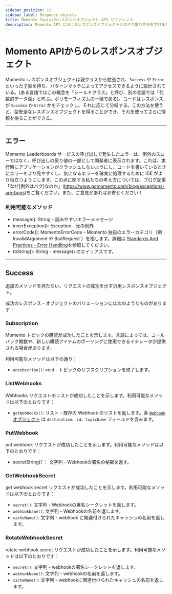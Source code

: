 ```yaml
---
sidebar_position: 11
sidebar_label: Response objects
title: Momento Topicsのレスポンスオブジェクト API リファレンス
description: Momento API におけるレスポンスオブジェクトとのやり取り方法を学びましょう。
---
```


# Momento APIからのレスポンスオブジェクト

Momento レスポンスオブジェクトは親クラスから拡張され、`Success` や `Error` といった子型を持ち、パターンマッチによってアクセスできるように設計されている。(ある言語ではこの概念を「シールドクラス」と呼び、別の言語では「代数的データ型」と呼ぶ。ポリモーフィズムの一種である)。コードはレスポンスが `Success` か `Error` かをチェックし、それに応じて分岐する。この方法を使うと、型安全なレスポンスオブジェクトを得ることができ、それを使ってさらに情報を得ることができる。

---

## エラー

Momento Leaderboards サービスの呼び出しで発生したエラーは、例外のスローではなく、呼び出しの戻り値の一部として開発者に表示されます。これは、実行時にアプリケーションがクラッシュしないようにし、コードを書いているときにエラーをより見やすくし、気になるエラーを確実に処理するために IDE がより役立つようにします。この点に関する私たちの考え方については、ブログ記事「なぜ[例外はバグ]なのか」(https://www.gomomento.com/blog/exceptions-are-bugs)をご覧ください。また、ご意見があればお寄せください！

### 利用可能なメソッド

- message(): String - 読みやすいエラーメッセージ
- innerException(): Exception - 元の例外
- errorCode(): MomentoErrorCode - Momento 独自のエラーカテゴリ（例：InvalidArgument や BadRequest ）を指します。詳細は [Standards And Practices - Error Handling](https://github.com/momentohq/standards-and-practices/blob/main/docs/client-specifications/error-handling.md)を参照してください。
- toString(): String - message() のエイリアスです。

---

## Success

追加のメソッドを持たない、リクエストの成功を示す汎用レスポンスオブジェクト。

成功のレスポンス・オブジェクトのバリエーションには次のようなものがあります：

### Subscription

Momento トピックの購読が成功したことを示します。言語によっては、コールバック関数や、新しい購読アイテムのポーリングに使用できるイテレータが提供される場合があります。

利用可能なメソッドは以下の通り：

- `unsubscribe()`: void - トピックのサブスクリプションを終了します。
  
### ListWebhooks

Webhooks リクエストのリストが成功したことを示します。利用可能なメソッドは以下のとおりです： 

- `getWebhooks()`: リスト - 既存の Webhook のリストを返します。各 [`Webhook` オブジェクト](./webhooks#webhook-object) は `destination`、`id`、`topicName` フィールドを含みます。

### PutWebhook

put webhook リクエストが成功したことを示します。利用可能なメソッドは以下のとおりです： 

- secretString()`： 文字列 - Webhookの署名の秘密を返す。

### GetWebhookSecret

get webhook secret リクエストが成功したことを示します。利用可能なメソッドは以下のとおりです： 

- `secret()`: 文字列 - Webhookの署名シークレットを返します。
- `webhookName()`: 文字列 - Webhookの名前を返します。
- `cacheName()`: 文字列 - webhook に関連付けられたキャッシュの名前を返します。

### RotateWebhookSecret

rotate webhook secret リクエストが成功したことを示します。利用可能なメソッドは以下のとおりです： 

- `secret()`: 文字列 - webhookの署名シークレットを返します。
- `webhookName()`: 文字列 - webhookの名前を返します。
- `cacheName()`: 文字列 - webhookに関連付けられたキャッシュの名前を返します。
